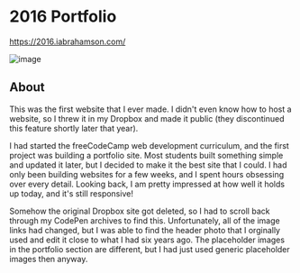 # 2016 Portfolio

https://2016.iabrahamson.com/

![image](https://user-images.githubusercontent.com/17521691/183330470-349da74c-6132-4b86-acf2-ddd4a7db18d3.png)


## About
This was the first website that I ever made. I didn't even know how to host a website, so I threw it in my Dropbox and made it public (they discontinued this feature shortly later that year).

I had started the freeCodeCamp web development curriculum, and the first project was building a portfolio site. Most students built something simple and updated it later, but I decided to make it the best site that I could. I had only been building websites for a few weeks, and I spent hours obsessing over every detail. Looking back, I am pretty impressed at how well it holds up today, and it's still responsive!

Somehow the original Dropbox site got deleted, so I had to scroll back through my CodePen archives to find this. Unfortunately, all of the image links had changed, but I was able to find the header photo that I orginally used and edit it close to what I had six years ago. The placeholder images in the portfolio section are different, but I had just used generic placeholder images then anyway.
